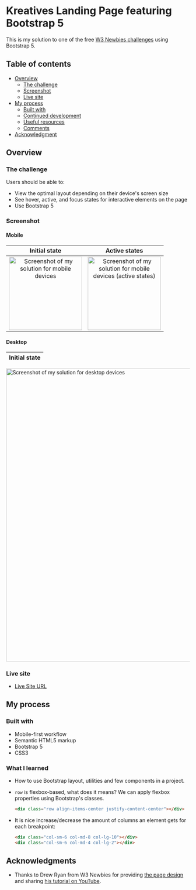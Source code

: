 # Kreatives Landing Page featuring Bootstrap 5

This is my solution to one of the free [W3 Newbies challenges](https://w3newbie.com/template-bundle/) using Bootstrap 5.

## Table of contents

- [Overview](#overview)
  - [The challenge](#the-challenge)
  - [Screenshot](#screenshot)
  - [Live site](#live-site)
- [My process](#my-process)
  - [Built with](#built-with)
  - [Continued development](#continued-development)
  - [Useful resources](#useful-resources)
  - [Comments](#comments)
- [Acknowledgment](#acknowledgments)

## Overview

### The challenge

Users should be able to:

- View the optimal layout depending on their device's screen size
- See hover, active, and focus states for interactive elements on the page
- Use Bootstrap 5

### Screenshot

#### Mobile

| Initial state | Active states |
| :-----------: | :-----------: |
| <img src="./screenshots/mobile.jpeg" alt="Screenshot of my solution for mobile devices" width="200px"/> | <img src="./screenshots/mobile-active.jpeg" alt="Screenshot of my solution for mobile devices (active states)" width="200px"/> |

#### Desktop

| Initial state |
| :-----------: |
<img src="./screenshots/desktop.jpeg" alt="Screenshot of my solution for desktop devices" width="800px"/>

### Live site

- [Live Site URL](https://jvmdo.github.io/framework-frontend-practice/bootstrap-w3-newbies-page/)

## My process

### Built with

- Mobile-first workflow
- Semantic HTML5 markup
- Bootstrap 5
- CSS3

### What I learned

- How to use Bootstrap layout, utilities and few components in a project.

- `row` is flexbox-based, what does it means? We can apply flexbox properties using Bootstrap's classes.

  ```html
  <div class="row align-items-center justify-content-center"></div>
  ```

- It is nice increase/decrease the amount of columns an element gets for each breakpoint:
  ```html
  <div class="col-sm-6 col-md-8 col-lg-10"></div>
  <div class="col-sm-6 col-md-4 col-lg-2"></div>
  ```

## Acknowledgments

- Thanks to Drew Ryan from W3 Newbies for providing [the page design](https://w3newbie.com/template-bundle/) and sharing [his tutorial on YouTube](https://youtu.be/TJF4ldO91n4).
